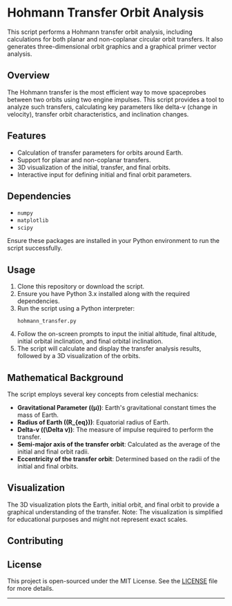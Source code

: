 # Hohmann Transfer Orbit Analysis

This script performs a Hohmann transfer orbit analysis, including calculations for both planar and non-coplanar circular orbit transfers. It also generates three-dimensional orbit graphics and a graphical primer vector analysis.

## Overview

The Hohmann transfer is the most efficient way to move spaceprobes between two orbits using two engine impulses. This script provides a tool to analyze such transfers, calculating key parameters like delta-v (change in velocity), transfer orbit characteristics, and inclination changes.

## Features

- Calculation of transfer parameters for orbits around Earth.
- Support for planar and non-coplanar transfers.
- 3D visualization of the initial, transfer, and final orbits.
- Interactive input for defining initial and final orbit parameters.

## Dependencies

- `numpy`
- `matplotlib`
- `scipy`

Ensure these packages are installed in your Python environment to run the script successfully.

## Usage

1. Clone this repository or download the script.
2. Ensure you have Python 3.x installed along with the required dependencies.
3. Run the script using a Python interpreter:
   ```
   hohmann_transfer.py
   ```
4. Follow the on-screen prompts to input the initial altitude, final altitude, initial orbital inclination, and final orbital inclination.
5. The script will calculate and display the transfer analysis results, followed by a 3D visualization of the orbits.

## Mathematical Background

The script employs several key concepts from celestial mechanics:

- **Gravitational Parameter (\(μ\))**: Earth's gravitational constant times the mass of Earth.
- **Radius of Earth (\(R_{eq}\))**: Equatorial radius of Earth.
- **Delta-v (\(\Delta v\))**: The measure of impulse required to perform the transfer.
- **Semi-major axis of the transfer orbit**: Calculated as the average of the initial and final orbit radii.
- **Eccentricity of the transfer orbit**: Determined based on the radii of the initial and final orbits.

## Visualization

The 3D visualization plots the Earth, initial orbit, and final orbit to provide a graphical understanding of the transfer. Note: The visualization is simplified for educational purposes and might not represent exact scales.

## Contributing


## License

This project is open-sourced under the MIT License. See the [LICENSE](LICENSE) file for more details.

---
